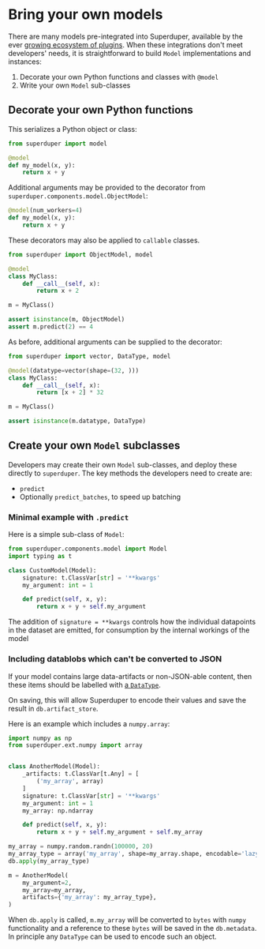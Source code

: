 # Bring your own models

There are many models pre-integrated into Superduper, available by the ever [growing ecosystem of plugins](../ai_plugins).
When these integrations don't meet developers' needs, it is straightforward to 
build `Model` implementations and instances:

1. Decorate your own Python functions and classes with `@model`
2. Write your own `Model` sub-classes

## Decorate your own Python functions

This serializes a Python object or class:

```python
from superduper import model

@model
def my_model(x, y):
    return x + y
```

Additional arguments may be provided to the decorator from `superduper.components.model.ObjectModel`:

```python
@model(num_workers=4)
def my_model(x, y):
    return x + y
```

These decorators may also be applied to `callable` classes.

```python
from superduper import ObjectModel, model

@model
class MyClass:
    def __call__(self, x):
        return x + 2

m = MyClass()

assert isinstance(m, ObjectModel)
assert m.predict(2) == 4
```

As before, additional arguments can be supplied to the decorator:

```python
from superduper import vector, DataType, model

@model(datatype=vector(shape=(32, )))
class MyClass:
    def __call__(self, x):
        return [x + 2] * 32

m = MyClass()

assert isinstance(m.datatype, DataType)
```

## Create your own `Model` subclasses

Developers may create their own `Model` sub-classes, and deploy these directly to `superduper`.
The key methods the developers need to create are:

- `predict`
- Optionally `predict_batches`, to speed up batching

### Minimal example with `.predict`

Here is a simple sub-class of `Model`:

```python
from superduper.components.model import Model
import typing as t

class CustomModel(Model):
    signature: t.ClassVar[str] = '**kwargs'
    my_argument: int = 1

    def predict(self, x, y):
        return x + y + self.my_argument
```

The addition of `signature = **kwargs` controls how the individual datapoints in the dataset 
are emitted, for consumption by the internal workings of the model

### Including datablobs which can't be converted to JSON

If your model contains large data-artifacts or non-JSON-able content, then 
these items should be labelled with [a `DataType`](../apply_api/datatype).

On saving, this will allow Superduper to encode their values and save the result
in `db.artifact_store`.

Here is an example which includes a `numpy.array`:

```python
import numpy as np
from superduper.ext.numpy import array


class AnotherModel(Model):
    _artifacts: t.ClassVar[t.Any] = [
        ('my_array', array)
    ]
    signature: t.ClassVar[str] = '**kwargs'
    my_argument: int = 1
    my_array: np.ndarray

    def predict(self, x, y):
        return x + y + self.my_argument + self.my_array

my_array = numpy.random.randn(100000, 20)
my_array_type = array('my_array', shape=my_array.shape, encodable='lazy_artifact')
db.apply(my_array_type)

m = AnotherModel(
    my_argument=2,
    my_array=my_array,
    artifacts={'my_array': my_array_type},
)
```

When `db.apply` is called, `m.my_array` will be converted to `bytes` with `numpy` functionality
and a reference to these `bytes` will be saved in the `db.metadata`.
In principle any `DataType` can be used to encode such an object.
